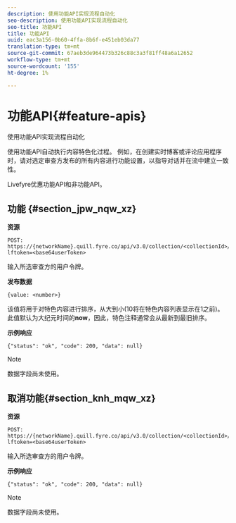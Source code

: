 ```yaml
---
description: 使用功能API实现流程自动化
seo-description: 使用功能API实现流程自动化
seo-title: 功能API
title: 功能API
uuid: eac3a156-0b60-4ffa-8b6f-e451eb03da77
translation-type: tm+mt
source-git-commit: 67aeb3de964473b326c88c3a3f81ff48a6a12652
workflow-type: tm+mt
source-wordcount: '155'
ht-degree: 1%

---
```



# 功能API{#feature-apis}

使用功能API实现流程自动化

使用功能API自动执行内容特色化过程。 例如，在创建实时博客或评论应用程序时，请对选定审查方发布的所有内容进行功能设置，以指导对话并在流中建立一致性。

Livefyre优惠功能API和非功能API。

## 功能 {#section_jpw_nqw_xz}

**资源**

```
POST: https://{networkName}.quill.fyre.co/api/v3.0/collection/<collectionId>/feature/<commentId>/?lftoken=<base64userToken>
```

输&#x200B;入所选审查方的用户令牌。

**发布数据**

```
{value: <number>} 
```

该值将用于对特色内容进行排序，从大到小(10将在特色内容列表显示在1之前)。 此值默认为大纪元时间的&#x200B;**now**，因此，特色注释通常会从最新到最旧排序。

**示例响应**

```
{"status": "ok", "code": 200, "data": null} 
```

>[!NOTE]
>
>数据字段尚未使用。

## 取消功能{#section_knh_mqw_xz}

**资源**

```
POST: https://{networkName}.quill.fyre.co/api/v3.0/collection/<collectionId>/unfeature/<commentId>/?lftoken=<base64userToken>
```

输入所选审查方的用户令牌。

**示例响应**

```
{"status": "ok", "code": 200, "data": null} 
```

>[!NOTE]
>
>数据字段尚未使用。

